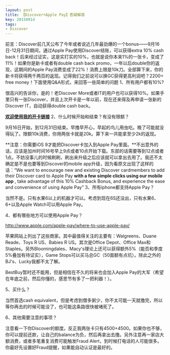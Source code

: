 ```yaml
---
layout: post
title: 【Discover+Apple Pay】答疑解惑
key: 20150914
tags:
- Discover
---
```


前言：Discover前几天公布了今年或者说近几年最劲爆的一个bonus——9月16日-12月31日期间，通过Apple Pay使用Discover结账，可以获得extra 10% cash back！后来经过证实，这是实打实的10%，也就是说你本来1%的一张卡，变成了11%！如果你是新卡或者有double cash back promo，一年以后double你的返现，这期间的Apple Pay消费变成了22%！消费上限是10k刀。全部算下来，你的新卡将获得两千两百的返现。记得我们之前说可以换GC获得更高利润吧？2200+ free money！下面使用Q&A形式，来回答一些简单的问题
1、所有用户都有10%?

很高兴的告诉你，是的！老Discover More或者IT的用户也可以获得10%。如果手里只有一张Discover，并且上次开卡是一年以前，现在还来得及再申请一张新的Discover IT，自动获得double cash back。

**[欢迎使用我的开卡链接](http://bit.ly/1K7TO0I)**
2、什么时候开始和结束？有没有限额？

9月16日开始，到12月31日结束。早撸早开心，早起的鸟儿用虫吃。晚了可能就没得玩了。限额10k消费，你用两张卡就是20k。算下来一共能拿至少2k的返现。

**注意：你需要iOS 9才能把Discover卡加入到Apple Pay里面。**不出意外的话，应该是加州时间16号早上9点或者10点开始下载。东部的话需要等到12点或者1点。不妨没事儿的时候刷刷，刷出来升级之后应该就可以拿出去用了。我还不太确定是不是也要等到Discover的mobile app升级，因为看原文出现了这样的话：“We want to encourage new and existing Discover cardmembers to add their Discover card to Apple Pay 
**with a few simple clicks using our mobile app**
, take advantage of this 10% Cashback Bonus, and experience the ease and convenience of using Apple Pay”
3、所有iphone都支持Apple Pay？

当然不是。只有水果6以上的机器才可以。考虑到现在6S还没出，只有水果6、6+以及Apple Watch可以用Apple Pay。

4、都有哪些地方可以使用Apple Pay？

http://www.apple.com/apple-pay/where-to-use-apple-pay/

苹果网站上列出了这些商家。其中最值得关注的主要有：Walgreens、Duane Reade、Toys R US、Babies R US。其次是Office Depot、Office Max和Staples。另外Bloomingdales、Macy's理论上还可以获得额外5%（能否和季度5%叠加有待证实），Game Stops可以买马总GC（50面额有点坑）。除此之外的BJ's、Lucky我都不太了解。

BestBuy暂时还不能用，但是相信在不久的将来也会加入Apple Pay的大军（希望在年底之前，然后你懂的，感恩节有多了一把利器！）。

5、买什么？

当然首选cash equivalent，但是考虑到僧多粥少，你不太可能一天就撸完，所以等你再去的时候可能没了，也可能这条路很快被堵死了。

6、其他需要注意的事项？

注意看一下你Discover的额度。反正我两张卡只有4500+4500。如果你也不够，你可以提前还款，让自己的balance为负，然后再拿出去撸。另外注意再一家店大额消费，或者多笔重复消费可能触发Fraud Alert，到时候打电话的人可能很多。你最好先设置好Fraud提醒，如果能自动认证是最好的。
